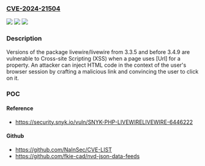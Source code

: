 ### [CVE-2024-21504](https://cve.mitre.org/cgi-bin/cvename.cgi?name=CVE-2024-21504)
![](https://img.shields.io/static/v1?label=Product&message=livewire%2Flivewire&color=blue)
![](https://img.shields.io/static/v1?label=Version&message=3.3.5%20&color=brightgreen)
![](https://img.shields.io/static/v1?label=Vulnerability&message=Cross-site%20Scripting%20(XSS)&color=brightgreen)

### Description

Versions of the package livewire/livewire from 3.3.5 and before 3.4.9 are vulnerable to Cross-site Scripting (XSS) when a page uses [Url] for a property. An attacker can inject HTML code in the context of the user's browser session by crafting a malicious link and convincing the user to click on it.

### POC

#### Reference
- https://security.snyk.io/vuln/SNYK-PHP-LIVEWIRELIVEWIRE-6446222

#### Github
- https://github.com/NaInSec/CVE-LIST
- https://github.com/fkie-cad/nvd-json-data-feeds


